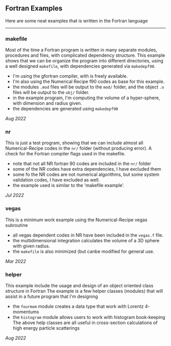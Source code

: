 ## Fortran Examples

Here are some neat examples that is written in the Fortran language

---

### makefile

Most of the time a Fortran program is written in many separate modules, procedures and files, with complicated
dependency structure.
This example shows that we can be organize the program into different directories, using a well designed `makefile`, with
dependencies generated via `makedepf90`.

- I'm using the gfortran compiler, with is freely available.
- I'm also using the Numerical Recipe f90 codes as base for this example.
- the modules `.mod` files will be output to the `mod/` folder, and the object `.o` files will be output to the `obj/` folder.
- in the example program, I'm computing the volume of a hyper-sphere, with dimension and radius given.
- the dependencies are generated using `makedepf90`

*Aug 2022*

### nr

This is just a test program, showing that we can include almost all Numerical-Recipe codes in the `nr/` folder (without producing
error).
A check for the Fortran compiler flags used in the makefile.
- note that not all NR fortran 90 codes are included in the `nr/` folder
- some of the NR codes have extra dependencies, I have excluded them
- some fo the NR codes are not numerical algorithms, but some system validation codes, I have excluded as well.
- the example used is similar to the 'makefile example'.

*Jul 2022*

### vegas

This is a minimum work example using the Numerical-Recipe vegas subroutine
- all vegas dependent codes in NR have been included in the `vegas.f` file.
- the multidimensional integration calculates the volume of a 3D sphere with given radius.
- the `makefile` is also minimized (but canbe modified for general use.

*Mar 2022*

### helper

This example include the usage and design of an object oriented class structure in Fortran
The example is a few helper classes (modules) that will assist in a future program that I'm designing
- the `fourmom` module creates a data type that work with Lorentz 4-momentums
- the `histogram` module allows users to work with histogram book-keeping
The above help classes are all useful in cross-section calculations of high energy particle scatterings

*Aug 2022*
